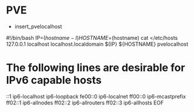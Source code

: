 # PVE

* insert_pvelocalhost

#!/bin/bash
IP=$(hostname -I)
HOSTNAME=$(hostname)
cat <<EOF >/etc/hosts
127.0.0.1 localhost localhost.localdomain
${IP} ${HOSTNAME} pvelocalhost
# The following lines are desirable for IPv6 capable hosts
::1     ip6-localhost ip6-loopback
fe00::0 ip6-localnet
ff00::0 ip6-mcastprefix
ff02::1 ip6-allnodes
ff02::2 ip6-allrouters
ff02::3 ip6-allhosts
EOF


